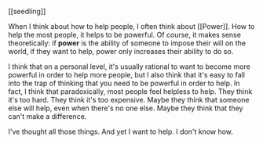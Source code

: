 ---
---

[[seedling]]

When I think about how to help people, I often think about [[Power]]. How to help the most people, it helps to be powerful. Of course, it makes sense theoretically: if **power** is the ability of someone to impose their will on the world, if they want to help, power only increases their ability to do so.

I think that on a personal level, it's usually rational to want to become more powerful in order to help more people, but I also think that it's easy to fall into the trap of thinking that you need to be powerful in order to help. In fact, I think that paradoxically, most people feel helpless to help. They think it's too hard. They think it's too expensive. Maybe they think that someone else will help, even when there's no one else. Maybe they think that they can't make a difference.

I've thought all those things. And yet I want to help. I don't know how.
